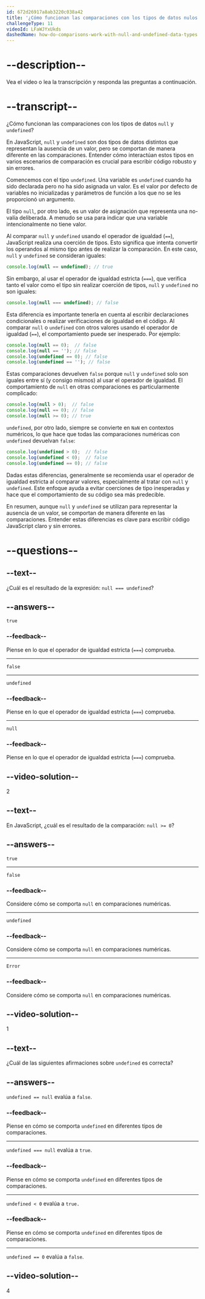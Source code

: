 ```yaml
---
id: 672d26917a8ab3220c038a42
title: '¿Cómo funcionan las comparaciones con los tipos de datos nulos y no definidos?'
challengeType: 11
videoId: LFaWJYxUkds
dashedName: how-do-comparisons-work-with-null-and-undefined-data-types
---
```


# --description--

Vea el video o lea la transcripción y responda las preguntas a continuación.

# --transcript--

¿Cómo funcionan las comparaciones con los tipos de datos `null` y `undefined`?

En JavaScript, `null` y `undefined` son dos tipos de datos distintos que representan la ausencia de un valor, pero se comportan de manera diferente en las comparaciones. Entender cómo interactúan estos tipos en varios escenarios de comparación es crucial para escribir código robusto y sin errores.

Comencemos con el tipo `undefined`. Una variable es `undefined` cuando ha sido declarada pero no ha sido asignada un valor. Es el valor por defecto de variables no inicializadas y parámetros de función a los que no se les proporcionó un argumento.

El tipo `null`, por otro lado, es un valor de asignación que representa una no-valía deliberada. A menudo se usa para indicar que una variable intencionalmente no tiene valor.

Al comparar `null` y `undefined` usando el operador de igualdad (`==`), JavaScript realiza una coerción de tipos. Esto significa que intenta convertir los operandos al mismo tipo antes de realizar la comparación. En este caso, `null` y `undefined` se consideran iguales:

```js
console.log(null == undefined); // true
```

Sin embargo, al usar el operador de igualdad estricta (`===`), que verifica tanto el valor como el tipo sin realizar coerción de tipos, `null` y `undefined` no son iguales:

```js
console.log(null === undefined); // false
```

Esta diferencia es importante tenerla en cuenta al escribir declaraciones condicionales o realizar verificaciones de igualdad en el código. Al comparar `null` o `undefined` con otros valores usando el operador de igualdad (`==`), el comportamiento puede ser inesperado. Por ejemplo:

```js
console.log(null == 0);  // false
console.log(null == ''); // false
console.log(undefined == 0); // false
console.log(undefined == ''); // false
```

Estas comparaciones devuelven `false` porque `null` y `undefined` solo son iguales entre sí (y consigo mismos) al usar el operador de igualdad. El comportamiento de `null` en otras comparaciones es particularmente complicado:

```js
console.log(null > 0);  // false
console.log(null == 0); // false
console.log(null >= 0); // true
```

`undefined`, por otro lado, siempre se convierte en `NaN` en contextos numéricos, lo que hace que todas las comparaciones numéricas con `undefined` devuelvan `false`:

```js
console.log(undefined > 0);  // false
console.log(undefined < 0);  // false
console.log(undefined == 0); // false
```

Dadas estas diferencias, generalmente se recomienda usar el operador de igualdad estricta al comparar valores, especialmente al tratar con `null` y `undefined`. Este enfoque ayuda a evitar coerciones de tipo inesperadas y hace que el comportamiento de su código sea más predecible.

En resumen, aunque `null` y `undefined` se utilizan para representar la ausencia de un valor, se comportan de manera diferente en las comparaciones. Entender estas diferencias es clave para escribir código JavaScript claro y sin errores.

# --questions--

## --text--

¿Cuál es el resultado de la expresión: `null === undefined`?

## --answers--

`true`

### --feedback--

Piense en lo que el operador de igualdad estricta (`===`) comprueba.

---

`false`

---

`undefined`

### --feedback--

Piense en lo que el operador de igualdad estricta (`===`) comprueba.

---

`null`

### --feedback--

Piense en lo que el operador de igualdad estricta (`===`) comprueba.

## --video-solution--

2

## --text--

En JavaScript, ¿cuál es el resultado de la comparación: `null >= 0`?

## --answers--

`true`

---

`false`

### --feedback--

Considere cómo se comporta `null` en comparaciones numéricas.

---

`undefined`

### --feedback--

Considere cómo se comporta `null` en comparaciones numéricas.

---

`Error`

### --feedback--

Considere cómo se comporta `null` en comparaciones numéricas.

## --video-solution--

1

## --text--

¿Cuál de las siguientes afirmaciones sobre `undefined` es correcta?

## --answers--

`undefined == null` evalúa a `false`.

### --feedback--

Piense en cómo se comporta `undefined` en diferentes tipos de comparaciones.

---

`undefined === null` evalúa a `true`.

### --feedback--

Piense en cómo se comporta `undefined` en diferentes tipos de comparaciones.

---

`undefined < 0` evalúa a `true.`

### --feedback--

Piense en cómo se comporta `undefined` en diferentes tipos de comparaciones.

---

`undefined == 0` evalúa a `false`.

## --video-solution--

4
